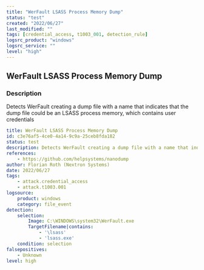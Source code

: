 ```yaml
---
title: "WerFault LSASS Process Memory Dump"
status: "test"
created: "2022/06/27"
last_modified: ""
tags: [credential_access, t1003_001, detection_rule]
logsrc_product: "windows"
logsrc_service: ""
level: "high"
---
```


## WerFault LSASS Process Memory Dump

### Description

Detects WerFault creating a dump file with a name that indicates that the dump file could be an LSASS process memory, which contains user credentials

```yml
title: WerFault LSASS Process Memory Dump
id: c3e76af5-4ce0-4a14-9c9a-25ceb8fda182
status: test
description: Detects WerFault creating a dump file with a name that indicates that the dump file could be an LSASS process memory, which contains user credentials
references:
    - https://github.com/helpsystems/nanodump
author: Florian Roth (Nextron Systems)
date: 2022/06/27
tags:
    - attack.credential_access
    - attack.t1003.001
logsource:
    product: windows
    category: file_event
detection:
    selection:
        Image: C:\WINDOWS\system32\WerFault.exe
        TargetFilename|contains:
            - '\lsass'
            - 'lsass.exe'
    condition: selection
falsepositives:
    - Unknown
level: high

```

